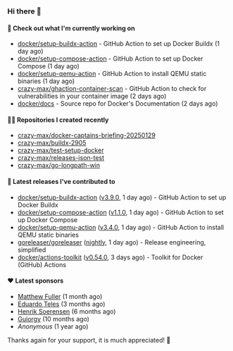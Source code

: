 ### Hi there 👋

#### 👷 Check out what I'm currently working on

- [docker/setup-buildx-action](https://github.com/docker/setup-buildx-action) - GitHub Action to set up Docker Buildx (1 day ago)
- [docker/setup-compose-action](https://github.com/docker/setup-compose-action) - GitHub Action to set up Docker Compose (1 day ago)
- [docker/setup-qemu-action](https://github.com/docker/setup-qemu-action) - GitHub Action to install QEMU static binaries (1 day ago)
- [crazy-max/ghaction-container-scan](https://github.com/crazy-max/ghaction-container-scan) - GitHub Action to check for vulnerabilities in your container image (2 days ago)
- [docker/docs](https://github.com/docker/docs) - Source repo for Docker&#39;s Documentation (2 days ago)

#### 👨‍💻 Repositories I created recently

- [crazy-max/docker-captains-briefing-20250129](https://github.com/crazy-max/docker-captains-briefing-20250129)
- [crazy-max/buildx-2905](https://github.com/crazy-max/buildx-2905)
- [crazy-max/test-setup-docker](https://github.com/crazy-max/test-setup-docker)
- [crazy-max/releases-json-test](https://github.com/crazy-max/releases-json-test)
- [crazy-max/go-longpath-win](https://github.com/crazy-max/go-longpath-win)

#### 🚀 Latest releases I've contributed to

- [docker/setup-buildx-action](https://github.com/docker/setup-buildx-action) ([v3.9.0](https://github.com/docker/setup-buildx-action/releases/tag/v3.9.0), 1 day ago) - GitHub Action to set up Docker Buildx
- [docker/setup-compose-action](https://github.com/docker/setup-compose-action) ([v1.1.0](https://github.com/docker/setup-compose-action/releases/tag/v1.1.0), 1 day ago) - GitHub Action to set up Docker Compose
- [docker/setup-qemu-action](https://github.com/docker/setup-qemu-action) ([v3.4.0](https://github.com/docker/setup-qemu-action/releases/tag/v3.4.0), 1 day ago) - GitHub Action to install QEMU static binaries
- [goreleaser/goreleaser](https://github.com/goreleaser/goreleaser) ([nightly](https://github.com/goreleaser/goreleaser/releases/tag/nightly), 1 day ago) - Release engineering, simplified
- [docker/actions-toolkit](https://github.com/docker/actions-toolkit) ([v0.54.0](https://github.com/docker/actions-toolkit/releases/tag/v0.54.0), 3 days ago) - Toolkit for Docker (GitHub) Actions

#### ❤️ Latest sponsors
- [Matthew Fuller](https://github.com/mathematics333) (1 month ago)
- [Eduardo Teles](https://github.com/eduardoteles17) (3 months ago)
- [Henrik Soerensen](https://github.com/hsoerensen) (6 months ago)
- [Guiorgy](https://github.com/Guiorgy) (10 months ago)
- _Anonymous_ (1 year ago)

Thanks again for your support, it is much appreciated! 🙏
